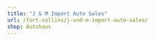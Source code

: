 ```yaml
---
title: "J & M Import Auto Sales"
url: /fort-collins/j-und-m-import-auto-sales/
shop: Autohaus
---
```

